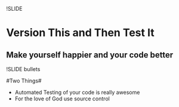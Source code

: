!SLIDE

# Version This and Then Test It #
## Make yourself happier and your code better ##

!SLIDE bullets

#Two Things#

* Automated Testing of your code is really awesome
* For the love of God use source control